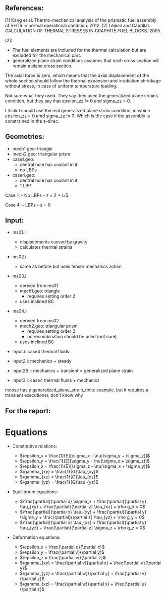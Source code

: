 References:
-----------
[1] Kang et al. Thermo-mechanical analysis of the prismatic fuel assembly of VHTR in normal operational condition. 2012.
[2] Lejeail and Cabrillat. CALCULATION OF THERMAL STRESSES IN GRAPHITE FUEL BLOCKS. 2005.

[2]:
- The fuel elements are included for the thermal calculation but are excluded for the mechanical part.
- generalized plane strain condition: assumes that each cross section will remain a plane cross section.

The axial force is zero, which means that the axial displacement of the whole section should follow the thermal expansion and irradiation shrinkage without stress, in case of uniform temperature loading.

Not sure what they used. They say they used the generalized plane strains condition, but they say that epsilon_zz != 0 and sigma_zz = 0.

I think I should use the real generalized plane strain condition, in which epsilon_zz = 0 amd sigma_zz != 0.
Which is the case if the assembly is constrained in the z-direc.

Geometries:
-----------
* mech1.geo: triangle
* mech2.geo: triangular prism
* case1.geo:
    - central hole has coolant in it
    - no LBPs
* case4.geo:
    - central hole has coolant in it
    - 1 LBP

Case 1:
    - No LBPs
    - z = 2 * L/5

Case 4:
    - LBPs
    - z = 0

Input:
------
* ms01.i:
	- displacements caused by gravity
	- calculates thermal strains

* ms02.i:
	- same as before but uses tensor mechanics action

* ms03.i:
	- derived from ms01
	- mech1.geo: triangle
		- requires setting order 2
	- uses inclined BC

* ms04.i:
	- derived from ms02
	- mech2.geo: triangular prism
		- requires setting order 2
		- no recombination should be used (not sure)
	- uses inclined BC

* input.i: case4 thermal fluids
* input2.i: mechanics + steady
* input2B.i: mechanics + transient = generalized plane strain
* input3.i: case4 thermal fluids + mechanics

moose has a generalized_plane_strain_finite example, but it requires a transient executioner, don't know why

For the report:
---------------
# Equations

* Constitutive relations:
    - $\epsilon_x = \frac{1}{E}[\sigma_x - \nu(\sigma_y + \sigma_z)]$
    - $\epsilon_y = \frac{1}{E}[\sigma_y - \nu(\sigma_x + \sigma_z)]$
    - $\epsilon_z = \frac{1}{E}[\sigma_z - \nu(\sigma_x + \sigma_y)]$
    - $\gamma_{xy} = \frac{1}{G}\tau_{xy}$
    - $\gamma_{xz} = \frac{1}{G}\tau_{xz}$
    - $\gamma_{yz} = \frac{1}{G}\tau_{yz}$

* Equilibrium equations:
    - $\frac{\partial}{\partial x} \sigma_x + \frac{\partial}{\partial y} \tau_{xy} + \frac{\partial}{\partial z} \tau_{xz} + \rho g_x = 0$
    - $\frac{\partial}{\partial x} \tau_{xy} + \frac{\partial}{\partial y} \sigma_y + \frac{\partial}{\partial z} \tau_{yz} + \rho g_y = 0$
    - $\frac{\partial}{\partial x} \tau_{xz} + \frac{\partial}{\partial y} \tau_{yz} + \frac{\partial}{\partial z} \sigma_z + \rho g_z = 0$

* Deformation equations:
    - $\epsilon_x = \frac{\partial u}{\partial x}$
    - $\epsilon_y = \frac{\partial v}{\partial y}$
    - $\epsilon_z = \frac{\partial w}{\partial z}$
    - $\gamma_{xy} = \frac{\partial v}{\partial x} + \frac{\partial u}{\partial y}$
    - $\gamma_{yz} = \frac{\partial w}{\partial y} + \frac{\partial v}{\partial z}$
    - $\gamma_{xz} = \frac{\partial w}{\partial x} + \frac{\partial u}{\partial z}$

